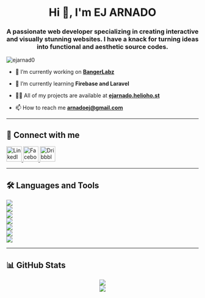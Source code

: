<h1 align="center">Hi 👋, I'm EJ ARNADO</h1>
<h3 align="center">A passionate web developer specializing in creating interactive and visually stunning websites. I have a knack for turning ideas into functional and aesthetic source codes.</h3>

<p align="left">
  <img src="https://komarev.com/ghpvc/?username=ejarnad0&label=Profile%20views&color=0e75b6&style=flat" alt="ejarnad0" />
</p>

- 🔭 I’m currently working on **[BangerLabz](TBA)**  

- 🌱 I’m currently learning **Firebase and Laravel**  

- 👨‍💻 All of my projects are available at **[ejarnado.helioho.st](https://ejarnado.helioho.st/)**  

- 📫 How to reach me **arnadoej@gmail.com**  

---

## 🔗 Connect with me  
<p align="left">
  <a href="https://www.linkedin.com/in/ej-arnado-487153342/" target="_blank">
    <img src="https://skillicons.dev/icons?i=linkedin" alt="LinkedIn" height="40" />
  </a>
  <a href="https://www.facebook.com/wanderej01" target="_blank">
    <img src="https://skillicons.dev/icons?i=facebook" alt="Facebook" height="40" />
  </a>
  <a href="https://dribbble.com/ejarnado" target="_blank">
    <img src="https://skillicons.dev/icons?i=dribbble" alt="Dribbble" height="40" />
  </a>
</p>

---

## 🛠 Languages and Tools  
<p align="left">
  <img src="https://skillicons.dev/icons?i=html,css,js,ts,react,nextjs,vue,nuxtjs,svelte,astro,jquery,bootstrap,tailwind,scss" />
  <br />
  <img src="https://skillicons.dev/icons?i=nodejs,express,php,laravel,python,java,cpp,c,rust,go,swift,kotlin,dart,flutter" />
  <br />
  <img src="https://skillicons.dev/icons?i=mongodb,mysql,postgres,sqlite,firebase,redis,supabase" />
  <br />
  <img src="https://skillicons.dev/icons?i=git,github,gitlab,bitbucket,docker,kubernetes,linux,windows" />
  <br />
  <img src="https://skillicons.dev/icons?i=aws,azure,gcp,cloudflare,vercel,netlify" />
  <br />
  <img src="https://skillicons.dev/icons?i=figma,xd,sketch,photoshop,illustrator" />
  <br />
  <img src="https://skillicons.dev/icons?i=vscode,idea,eclipse,androidstudio" />
</p>

---

## 📊 GitHub Stats  
<p align="center">
  <img src="https://github-readme-stats.vercel.app/api?username=ejarnad0&show_icons=true&theme=dark" />
  <br />
  <img src="https://github-readme-stats.vercel.app/api/top-langs/?username=ejarnad0&layout=compact&theme=dark" />
</p>
